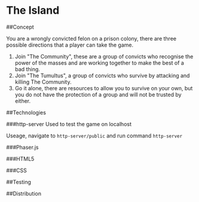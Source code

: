 The Island
====

##Concept

You are a wrongly convicted felon on a prison colony, there are three possible directions that a player can take the game.

1. Join "The Community", these are a group of convicts who recognise the power of the masses and are working together to make the best of a bad thing.
2. Join "The Tumultus", a group of convicts who survive by attacking and killing The Community.
3. Go it alone, there are resources to allow you to survive on your own, but you do not have the protection of a group and will not be trusted by either.

##Technologies

###http-server
Used to test the game on localhost

Useage, navigate to ```http-server/public``` and run command ```http-server```

###Phaser.js

###HTML5

###CSS

##Testing

##Distribution
